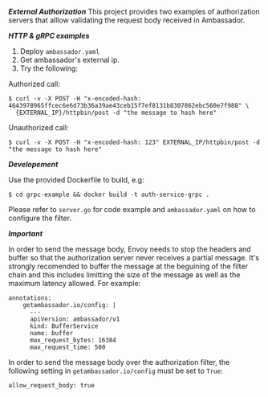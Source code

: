 ***External Authorization***
This project provides two examples of authorization servers that alllow validating the request body received in Ambassador.

***HTTP & gRPC examples***

1. Deploy `ambassador.yaml`
2. Get ambassador's external ip.
3. Try the following:

Authorized call:
```
$ curl -v -X POST -H "x-encoded-hash: 4643978965ffcec6e6d73b36a39ae43ceb15f7ef8131b8307862ebc560e7f988" \
  {EXTERNAL_IP}/httpbin/post -d "the message to hash here"
```

Unauthorized call:
```
$ curl -v -X POST -H "x-encoded-hash: 123" EXTERNAL_IP/httpbin/post -d "the message to hash here"
```

***Developement***

Use the provided Dockerfile to build, e.g:
```
$ cd grpc-example && docker build -t auth-service-grpc .
```

Please refer to `server.go` for code example and `ambassador.yaml` on how to configure the filter. 

***Important***

In order to send the message body, Envoy needs to stop the headers and buffer so that the authorization server 
never receives a partial message. It's strongly recomended to buffer the message at the beguining of the filter 
chain and this includes limitting the size of the message as well as the maximum latency allowed. For example:
```
annotations:
    getambassador.io/config: |
      ---
      apiVersion: ambassador/v1
      kind: BufferService
      name: buffer
      max_request_bytes: 16384
      max_request_time: 500
```

In order to send the message body over the authorization filter, the following setting in `getambassador.io/config` must be set to `True`:
```
allow_request_body: true
```
